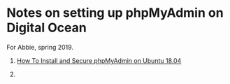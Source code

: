 # Notes on setting up phpMyAdmin on Digital Ocean

For Abbie, spring 2019.

1. [How To Install and Secure phpMyAdmin on Ubuntu 18.04 ](https://www.digitalocean.com/community/tutorials/how-to-install-and-secure-phpmyadmin-on-ubuntu-18-04)

2.
